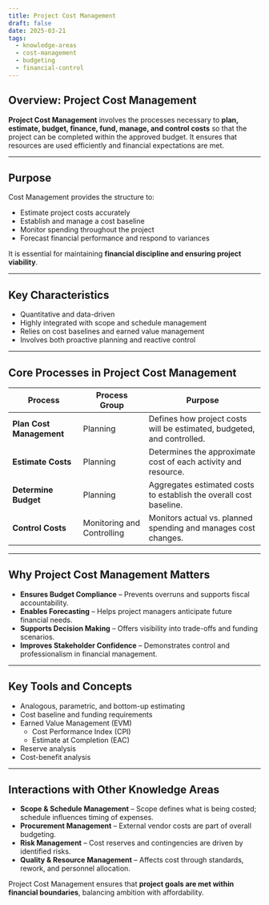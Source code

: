 ```yaml
---
title: Project Cost Management  
draft: false
date: 2025-03-21  
tags:  
  - knowledge-areas  
  - cost-management  
  - budgeting  
  - financial-control  
---
```


## Overview: Project Cost Management

**Project Cost Management** involves the processes necessary to **plan, estimate, budget, finance, fund, manage, and control costs** so that the project can be completed within the approved budget. It ensures that resources are used efficiently and financial expectations are met.

---

## Purpose

Cost Management provides the structure to:

- Estimate project costs accurately  
- Establish and manage a cost baseline  
- Monitor spending throughout the project  
- Forecast financial performance and respond to variances  

It is essential for maintaining **financial discipline and ensuring project viability**.

---

## Key Characteristics

- Quantitative and data-driven  
- Highly integrated with scope and schedule management  
- Relies on cost baselines and earned value management  
- Involves both proactive planning and reactive control

---

## Core Processes in Project Cost Management

| Process | Process Group | Purpose |
|---------|----------------------------|---------|
| **Plan Cost Management** | Planning | Defines how project costs will be estimated, budgeted, and controlled. |
| **Estimate Costs** | Planning | Determines the approximate cost of each activity and resource. |
| **Determine Budget** | Planning | Aggregates estimated costs to establish the overall cost baseline. |
| **Control Costs** | Monitoring and Controlling | Monitors actual vs. planned spending and manages cost changes.

---

## Why Project Cost Management Matters

- **Ensures Budget Compliance** – Prevents overruns and supports fiscal accountability.  
- **Enables Forecasting** – Helps project managers anticipate future financial needs.  
- **Supports Decision Making** – Offers visibility into trade-offs and funding scenarios.  
- **Improves Stakeholder Confidence** – Demonstrates control and professionalism in financial management.

---

## Key Tools and Concepts

- Analogous, parametric, and bottom-up estimating  
- Cost baseline and funding requirements  
- Earned Value Management (EVM)  
  - Cost Performance Index (CPI)  
  - Estimate at Completion (EAC)  
- Reserve analysis  
- Cost-benefit analysis

---

## Interactions with Other Knowledge Areas

- **Scope & Schedule Management** – Scope defines what is being costed; schedule influences timing of expenses.  
- **Procurement Management** – External vendor costs are part of overall budgeting.  
- **Risk Management** – Cost reserves and contingencies are driven by identified risks.  
- **Quality & Resource Management** – Affects cost through standards, rework, and personnel allocation.

Project Cost Management ensures that **project goals are met within financial boundaries**, balancing ambition with affordability.
